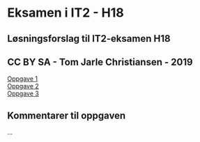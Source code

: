 # Eksamen i IT2 - H18
## Løsningsforslag til IT2-eksamen H18
## CC BY SA - Tom Jarle Christiansen - 2019

[Oppgave 1](https://fuzzbin.github.io/IT2-H18/Oppgave_1/)<br>
[Oppgave 2](https://fuzzbin.github.io/IT2-H18/Oppgave_2/)<br>
[Oppgave 3](https://fuzzbin.github.io/IT2-H18/Oppgave_3/)<br>

## Kommentarer til oppgaven
...

